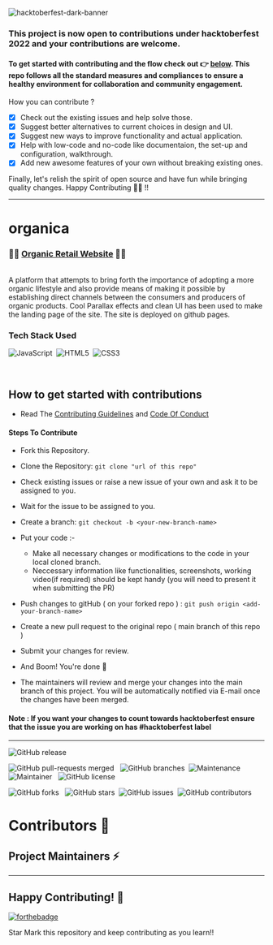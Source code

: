 ![hacktoberfest-dark-banner](https://user-images.githubusercontent.com/89788120/193028856-7c902c68-50dd-4a94-8154-b32c5a037ba2.png)

### This project is now open to contributions under hacktoberfest 2022 and your contributions are welcome.

#### To get started with contributing and the flow check out 👉 **[below](https://github.com/kaustav202/RealTime-TwitterDataAnalysis#how-to-get-started-with-contributions)**. This repo follows all the standard measures and compliances to ensure a healthy environment for collaboration and community engagement. 

How you can contribute ?

- [x] Check out the existing issues and help solve those.
- [x] Suggest better alternatives to current choices in design and UI.
- [x] Suggest new ways to improve functionality and actual application.
- [x] Help with low-code and no-code like documentaion, the set-up and configuration, walkthrough.
- [x] Add new awesome features of your own without breaking existing ones.

Finally, let's relish the spirit of open source and have fun while bringing quality changes. Happy Contributing 🎉🎉 !!

---

# organica

### 🔗🔗  [Organic Retail Website](https://kaustav202.github.io/organica/)   🍁🍂
<br/>
A platform that attempts to bring forth the importance of adopting a more organic lifestyle and also provide means of making it possible by establishing direct channels between the consumers and producers of organic products. Cool Parallax effects and clean UI has been used to make the landing page of the site.
The site is deployed on github pages.


### Tech Stack Used 

 <img alt="JavaScript" src="https://img.shields.io/badge/javascript%20-%23323330.svg?&style=for-the-badge&logo=javascript&logoColor=%23F7DF1E"/> &nbsp;<img alt="HTML5" src="https://img.shields.io/badge/html5%20-%23E34F26.svg?&style=for-the-badge&logo=html5&logoColor=white"/>&nbsp; <img alt="CSS3" src="https://img.shields.io/badge/css3%20-%231572B6.svg?&style=for-the-badge&logo=css3&logoColor=white"/>
 
</br>



## How to get started with contributions

- Read The [Contributing Guidelines](./Contributions.md) and [Code Of Conduct](./Code_Of_Conduct.md)

#### Steps To Contribute

- Fork this Repository.
- Clone the Repository: `git clone "url of this repo"`
- Check existing issues or raise a new issue of your own and ask it to be assigned to you.
- Wait for the issue to be assigned to you.
- Create a branch: `git checkout -b <your-new-branch-name>`
- Put your code :-

  - Make all necessary changes or modifications to the code in your local cloned branch.
  - Neccessary information like functionalities, screenshots, working video(if required) should be kept handy (you will need to present it when submitting the PR)

- Push changes to gitHub ( on your forked repo ) : `git push origin <add-your-branch-name>`
- Create a new pull request to the original repo ( main branch of this repo )
- Submit your changes for review.
- And Boom! You're done 🥳
- The maintainers will review and merge your changes into the main branch of this project. You will be automatically notified via E-mail once the changes have been merged.

#### Note : If you want your changes to count towards hacktoberfest ensure that the issue you are working on has #hacktoberfest label

---

![GitHub release](https://img.shields.io/github/release/kaustav202/organica)</br>

![GitHub pull-requests merged](https://badgen.net/github/merged-prs/kaustav202/organica)&nbsp; &nbsp;![GitHub branches](https://badgen.net/github/branches/kaustav202/organica)&nbsp;&nbsp;![Maintenance](https://img.shields.io/badge/Maintained%3F-yes-green.svg) &nbsp; &nbsp; ![Maintainer](https://img.shields.io/badge/maintainer-Kaustav-blue)&nbsp; &nbsp;![GitHub license](https://badgen.net/github/license/kaustav202/organica)

![GitHub forks](https://badgen.net/github/forks/kaustav202/organica) &nbsp;&nbsp;![GitHub stars](https://badgen.net/github/stars/kaustav202/organica)&nbsp;&nbsp;![GitHub issues](https://img.shields.io/github/issues/kaustav202/organica)&nbsp;&nbsp;![GitHub contributors](https://img.shields.io/github/contributors/kaustav202/organica)


# Contributors 📑


<h2> Project Maintainers ⚡ </h2>
  <a href="https://github.com/kaustav202"></a>

---

## Happy Contributing! 🧡

[![forthebadge](https://forthebadge.com/images/badges/built-with-love.svg)](https://forthebadge.com)

Star Mark this repository and keep contributing as you learn!!

